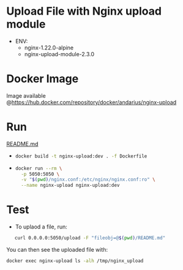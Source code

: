 # Upload File with Nginx upload module

- ENV:
   - nginx-1.22.0-alpine
   - nginx-upload-module-2.3.0

# Docker Image

Image available @https://hub.docker.com/repository/docker/andarius/nginx-upload

# Run
[README.md](README.md)
- ```sh
  docker build -t nginx-upload:dev . -f Dockerfile
  ```
  
- ```sh
  docker run --rm \
    -p 5050:5050 \
    -v "$(pwd)/nginx.conf:/etc/nginx/nginx.conf:ro" \
    --name nginx-upload nginx-upload:dev
  ```

# Test
- To uplaod a file, run:  
```sh 
   curl 0.0.0.0:5050/upload -F "fileobj=@$(pwd)/README.md"
  ```
 You can then see the uploaded file with:
 ```sh
 docker exec nginx-upload ls -alh /tmp/nginx_upload
  ```
